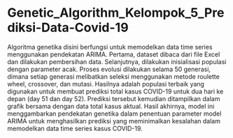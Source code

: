 # Genetic_Algorithm_Kelompok_5_Prediksi-Data-Covid-19

Algoritma genetika disini berfungsi untuk memodelkan data time series menggunakan pendekatan ARIMA. Pertama, dataset dibaca dari file Excel dan dilakukan pembersihan data. Selanjutnya, dilakukan inisialisasi populasi dengan parameter acak. Proses evolusi dilakukan selama 50 generasi, dimana setiap generasi melibatkan seleksi menggunakan metode roulette wheel, crossover, dan mutasi. Hasilnya adalah populasi terbaik yang digunakan untuk membuat prediksi total kasus COVID-19 untuk dua hari ke depan (day 51 dan day 52). Prediksi tersebut kemudian ditampilkan dalam grafik bersama dengan data total kasus aktual. Hasil akhirnya, model ini menggambarkan pendekatan genetika dalam penentuan parameter model ARIMA untuk menghasilkan prediksi yang meminimalkan kesalahan dalam memodelkan data time series kasus COVID-19.
